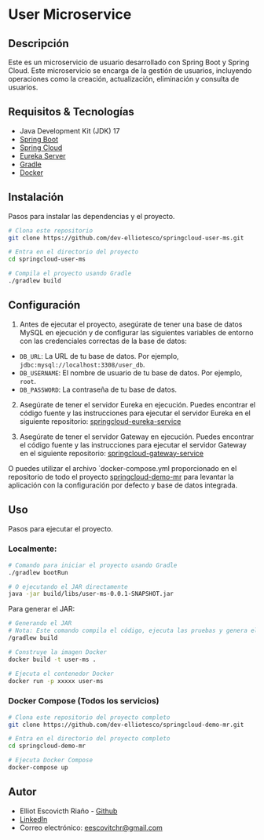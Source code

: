 # User Microservice 

## Descripción
Este es un microservicio de usuario desarrollado con Spring Boot y Spring Cloud.
Este microservicio se encarga de la gestión de usuarios, incluyendo operaciones 
como la creación, actualización, eliminación y consulta de usuarios.


## Requisitos & Tecnologías
- Java Development Kit (JDK) 17
- [Spring Boot](https://spring.io/projects/spring-boot)
- [Spring Cloud](https://spring.io/projects/spring-cloud)
- [Eureka Server](https://cloud.spring.io/spring-cloud-netflix/multi/multi_spring-cloud-eureka-server.html)
- [Gradle](https://gradle.org/)
- [Docker](https://www.docker.com/)

## Instalación
Pasos para instalar las dependencias y el proyecto.

```bash
# Clona este repositorio
git clone https://github.com/dev-elliotesco/springcloud-user-ms.git

# Entra en el directorio del proyecto
cd springcloud-user-ms

# Compila el proyecto usando Gradle
./gradlew build

```

## Configuración
1. Antes de ejecutar el proyecto, asegúrate de tener una base de datos MySQL en ejecución 
y de configurar las siguientes variables de entorno con las credenciales correctas de 
la base de datos:

- `DB_URL`: La URL de tu base de datos. Por ejemplo, `jdbc:mysql://localhost:3308/user_db`.
- `DB_USERNAME`: El nombre de usuario de tu base de datos. Por ejemplo, `root`.
- `DB_PASSWORD`: La contraseña de tu base de datos.

2. Asegúrate de tener el servidor Eureka en ejecución. 
Puedes encontrar el código fuente y las instrucciones para ejecutar el servidor 
Eureka en el siguiente repositorio: [springcloud-eureka-service](https://github.com/dev-elliotesco/springcloud-eureka-service)

3. Asegúrate de tener el servidor Gateway en ejecución.
   Puedes encontrar el código fuente y las instrucciones para ejecutar el servidor
   Gateway en el siguiente repositorio: [springcloud-gateway-service](https://github.com/dev-elliotesco/springcloud-gateway-service)

O  puedes utilizar el archivo `docker-compose.yml  proporcionado en el repositorio de todo el proyecto 
[springcloud-demo-mr](https://github.com/dev-elliotesco/springcloud-demo-mr) para levantar la aplicación con la 
configuración por defecto y base de datos integrada.

## Uso
Pasos para ejecutar el proyecto.

### Localmente:

```bash
# Comando para iniciar el proyecto usando Gradle
./gradlew bootRun
```

```bash
# O ejecutando el JAR directamente
java -jar build/libs/user-ms-0.0.1-SNAPSHOT.jar
```
Para generar el JAR:

```bash
# Generando el JAR
# Nota: Este comando compila el código, ejecuta las pruebas y genera el JAR
/gradlew build
```

```bash
# Construye la imagen Docker
docker build -t user-ms .

# Ejecuta el contenedor Docker
docker run -p xxxxx user-ms
```
### Docker Compose (Todos los servicios)

```bash
# Clona este repositorio del proyecto completo
git clone https://github.com/dev-elliotesco/springcloud-demo-mr.git

# Entra en el directorio del proyecto completo
cd springcloud-demo-mr

# Ejecuta Docker Compose
docker-compose up
```

## Autor
- Elliot Escovicth Riaño - [Github](https://github.com/dev-elliotesco)
- [LinkedIn](https://https://www.linkedin.com/in/elliot-escovitch-580007205/)
- Correo electrónico: eescovitchr@gmail.com